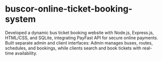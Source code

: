 # buscor-online-ticket-booking-system
Developed a dynamic bus ticket booking website with Node.js, Express.js, HTML/CSS, and SQLite, integrating PayFast API for secure online payments. Built separate admin and client interfaces: Admin manages buses, routes, schedules, and bookings, while clients search and book tickets with real-time availability.
